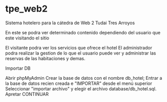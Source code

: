 # tpe_web2

Sistema hotelero para la cátedra de Web 2 Tudai Tres Arroyos

En este se podra ver determinado contenido dependiendo del usuario que este visitando el sitio

El visitante podra ver los servicios que ofrece el hotel
El administrador podra realizar la gestion de lo que el usuario puede ver y administrar las reservas de las habitaciones y demas.

Importar DB

Abrir phpMyAdmin
Crear la base de datos con el nombre db_hotel;
Entrar a la base de datos recien creada e "IMPORTAR" desde el menú superior
Seleccionar "importar archivo" y elegir el archivo database/db_hotel.sql.
Apretar CONTINUAR